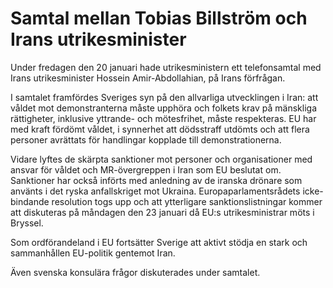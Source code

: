 # Samtal mellan Tobias Billström och Irans utrikesminister

Under fredagen den 20 januari hade utrikesministern ett telefonsamtal med Irans utrikesminister Hossein Amir-Abdollahian, på Irans förfrågan.

I samtalet framfördes Sveriges syn på den allvarliga utvecklingen i Iran: att våldet mot demonstranterna måste upphöra och folkets krav på mänskliga rättigheter, inklusive yttrande- och mötesfrihet, måste respekteras. EU har med kraft fördömt våldet, i synnerhet att dödsstraff utdömts och att flera personer avrättats för handlingar kopplade till demonstrationerna.

Vidare lyftes de skärpta sanktioner mot personer och organisationer med ansvar för våldet och MR-övergreppen i Iran som EU beslutat om. Sanktioner har också införts med anledning av de iranska drönare som använts i det ryska anfallskriget mot Ukraina. Europaparlamentsrådets icke-bindande resolution togs upp och att ytterligare sanktionslistningar kommer att diskuteras på måndagen den 23 januari då EU:s utrikesministrar möts i Bryssel.

Som ordförandeland i EU fortsätter Sverige att aktivt stödja en stark och sammanhållen EU-politik gentemot Iran.

Även svenska konsulära frågor diskuterades under samtalet.
